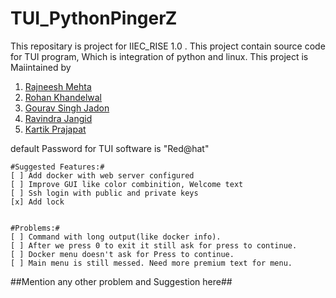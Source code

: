 # TUI_PythonPingerZ
This repositary is project for IIEC_RISE 1.0 .
This project contain source code for TUI program, Which is integration of python and linux.
This project is Maiintained by 
1. [Rajneesh Mehta](https://github.com/rajneeshmehta/)
2. [Rohan Khandelwal](https://github.com/BattleKingRet)
3. [Gourav Singh Jadon](https://github.com/gourav-jadon)
4. [Ravindra Jangid](https://github.com/ravindrajangid00007)
5. [Kartik Prajapat](https://github.com/Kart1k5)

default Password for TUI software is "Red@hat"
```
#Suggested Features:#
[ ] Add docker with web server configured 
[ ] Improve GUI like color combinition, Welcome text 
[ ] Ssh login with public and private keys 
[x] Add lock
 
```
```
#Problems:#
[ ] Command with long output(like docker info).
[ ] After we press 0 to exit it still ask for press to continue.
[ ] Docker menu doesn't ask for Press to continue.
[ ] Main menu is still messed. Need more premium text for menu.
```

##Mention any other problem and Suggestion here##
